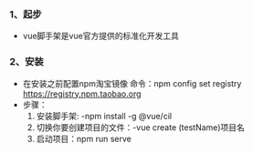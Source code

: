 ### 1、起步
+ vue脚手架是vue官方提供的标准化开发工具
### 2、安装
+ 在安装之前配置npm淘宝镜像 命令：npm config set registry https://registry.npm.taobao.org
+ 步骤：
	1. 安装脚手架: -npm install -g @vue/cil
	2. 切换你要创建项目的文件：-vue create (testName)项目名
	3. 启动项目：npm run serve
